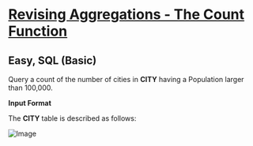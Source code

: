 # [Revising Aggregations - The Count Function](https://www.hackerrank.com/challenges/revising-aggregations-the-count-function/problem?isFullScreen=true)

## Easy, SQL (Basic)
Query a count of the number of cities in **CITY** having a Population larger than 100,000.

**Input Format**

The **CITY** table is described as follows:

![Image](https://github.com/user-attachments/assets/062b2955-84c2-48bb-83f9-2834b51625b2)
